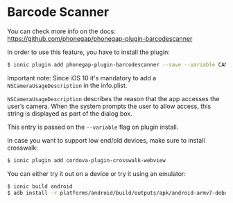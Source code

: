 # Barcode Scanner
You can check more info on the docs: https://github.com/phonegap/phonegap-plugin-barcodescanner

In order to use this feature, you have to install the plugin:
```sh
$ ionic plugin add phonegap-plugin-barcodescanner --save --variable CAMERA_USAGE_DESCRIPTION="To scan barcodes"
```

Important note: Since iOS 10 it's mandatory to add a `NSCameraUsageDescription` in the info.plist.

`NSCameraUsageDescription` describes the reason that the app accesses the user’s camera. When the system prompts the user to allow access, this string is displayed as part of the dialog box.

This entry is passed on the `--variable` flag on plugin install.


In case you want to support low end/old devices, make sure to install crosswalk:
```sh
$ ionic plugin add cordova-plugin-crosswalk-webview
```

You can either try it out on a device or try it using an emulator:
```sh
$ ionic build android
$ adb install -r platforms/android/build/outputs/apk/android-armv7-debug.apk
```
